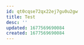 ```yaml
---
id: qt0cqse72qx22ej7gu0u2gw
title: Test
desc: ''
updated: 1677569690084
created: 1677569690084
---
```

